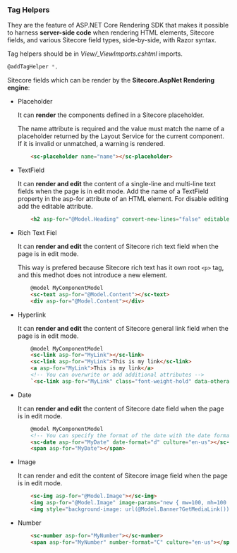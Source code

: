 ### Tag Helpers

They are the feature of ASP.NET Core Rendering SDK that makes it possible to harness **server-side code** when rendering HTML elements, Sitecore fields, and various Sitecore field types, side-by-side, with Razor syntax.

Tag helpers should be in *View/_ViewImports.cshtml* imports.

```cs
@addTagHelper *,
```

Sitecore fields which can be render by the **Sitecore.AspNet Rendering engine**:

- Placeholder

    It can **render** the components defined in a Sitecore placeholder.

    The name attribute is required and the value must match the name of a placeholder returned by the Layout Service for the current component. If it is invalid or unmatched, a warning is rendered.

    ```html
        <sc-placeholder name="name"></sc-placeholder>
    ```

- TextField

    It can **render and edit** the content of a single-line and multi-line text fields when the page is in edit mode. Add the name of a TextField property in the asp-for attribute of an HTML element. For disable editing add the editable attribute.

    ```html
        <h2 asp-for="@Model.Heading" convert-new-lines="false" editable="false"></h2>
    ```
- Rich Text Fiel

    It can **render and edit** the content of Sitecore rich text field when the page is in edit mode.

    This way is prefered because Sitecore rich text has it own root `<p>` tag, and this medhot does not introduce a new element.

    ```html
        @model MyComponentModel
        <sc-text asp-for="@Model.Content"></sc-text>
        <div asp-for="@Model.Content"></div>
    ```
- Hyperlink

    It can **render and edit** the content of Sitecore general link field when the page is in edit mode.

    ```html
        @model MyComponentModel
        <sc-link asp-for="MyLink"></sc-link>
        <sc-link asp-for="MyLink">This is my link</sc-link>
        <a asp-for="MyLink">This is my link</a>
        <!-- You can overwrite or add additional attributes -->
        `<sc-link asp-for="MyLink" class="font-weight-hold" data-otherattributes=""></sc-link>`
    ```
- Date

    It can **render and edit** the content of Sitecore date field when the page is in edit mode.

    ```html
        @model MyComponentModel
        <!-- You can specify the format of the date with the date format attribute. If not date format attribute is set, the Date tag helper shows the local format. -->
        <sc-date asp-for="MyDate" date-format="d" culture="en-us"></sc-date>
        <span asp-for="MyDate"></span>
    ```
- Image

    It can render and edit the content of Sitecore image field when the page is in edit mode.

    ```html
        <sc-img asp-for="@Model.Image"></sc-img>
        <img asp-for="@Model.Image" image-params="new { mw=100, mh=100 }"/>
        <img style="background-image: url(@Model.Banner?GetMediaLink())"/>
    ```
- Number

    ```html
        <sc-number asp-for="MyNumber"></sc-number>
        <span asp-for="MyNumber" number-format="C" culture="en-us"></span>
    ```